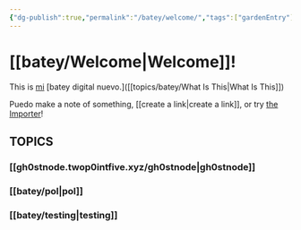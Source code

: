 ```yaml
---
{"dg-publish":true,"permalink":"/batey/welcome/","tags":["gardenEntry"],"created":"2024-10-13T11:23:18.000-04:00","updated":"2024-10-26T15:48:00.161-04:00"}
---
```


# **[[batey/Welcome\|Welcome]]!**

This is [mi](https://twop0intfive.xyz) [batey digital nuevo.]([[topics/batey/What Is This\|What Is This]])  

Puedo make a note of something, [[create a link\|create a link]], or try [the Importer](https://help.obsidian.md/Plugins/Importer)! 




## TOPICS
### [[gh0stnode.twop0intfive.xyz/gh0stnode\|gh0stnode]]
### [[batey/pol\|pol]]

### [[batey/testing\|testing]]


